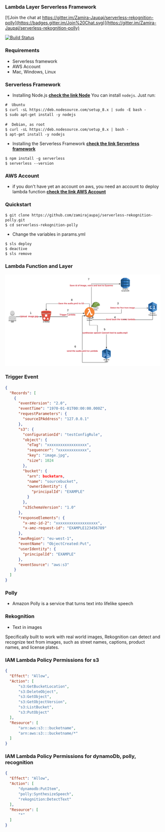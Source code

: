 ### Lambda Layer Serverless Framework

[![Join the chat at https://gitter.im/Zamira-Jaupaj/serverless-rekognition-polly](https://badges.gitter.im/Join%20Chat.svg)](https://gitter.im/Zamira-Jaupaj/serverless-rekognition-polly)

[![Build Status](https://travis-ci.org/zamirajaupaj/serverless-rekognition-polly.svg?branch=master)](
https://travis-ci.org/zamirajaupaj/serverless-rekognition-polly)

### Requirements 
* Serverless framework 
* AWS Account 
* Mac, Windows, Linux

### Serverless Framework 
* Installing Node.js
**[check the link Node](https://nodejs.org/)**
You can install `nodejs`. Just run:

```
#  Ubuntu
$ curl -sL https://deb.nodesource.com/setup_8.x | sudo -E bash -
$ sudo apt-get install -y nodejs

#  Debian, as root
$ curl -sL https://deb.nodesource.com/setup_8.x | bash -
$ apt-get install -y nodejs
```
* Installing the Serverless Framework
**[check the link Serverless framework ](https://serverless.com/framework/docs/providers/aws/guide/installation/)**

```
$ npm install -g serverless
$ serverless --version

```
### AWS Account 
* if you don't have yet an account on aws, you need an account to deploy lambda function
**[check the link AWS Account ](https://aws.amazon.com/account/)**

### Quickstart 

```
$ git clone https://github.com/zamirajaupaj/serverless-rekognition-polly.git
$ cd serverless-rekognition-polly

```
* Change the variables in params.yml

```
$ sls deploy
$ deactive
$ sls remove 

```

### Lambda Function and Layer

![Architecture of Lambda layer](https://raw.githubusercontent.com/zamirajaupaj/serverless-rekognition-polly/master/architecture/architecture.png)


### Trigger Event
```JSON
{
  "Records": [
    {
      "eventVersion": "2.0",
      "eventTime": "1970-01-01T00:00:00.000Z",
      "requestParameters": {
        "sourceIPAddress": "127.0.0.1"
      },
      "s3": {
        "configurationId": "testConfigRule",
        "object": {
          "eTag": "xxxxxxxxxxxxxxxxxx",
          "sequencer": "xxxxxxxxxxxxx",
          "key": "image.jpg",
          "size": 1024
        },
        "bucket": {
          "arn": bucketarn,
          "name": "sourcebucket",
          "ownerIdentity": {
            "principalId": "EXAMPLE"
          }
        },
        "s3SchemaVersion": "1.0"
      },
      "responseElements": {
        "x-amz-id-2": "xxxxxxxxxxxxxxxxxxx",
        "x-amz-request-id": "EXAMPLE123456789"
      },
      "awsRegion": "eu-west-1",
      "eventName": "ObjectCreated:Put",
      "userIdentity": {
        "principalId": "EXAMPLE"
      },
      "eventSource": "aws:s3"
    }
  ]
}
```

### Polly 
- Amazon Polly is a service that turns text into lifelike speech
### Rekognition
-  Text in images

Specifically built to work with real world images, Rekognition can detect and recognize text from images, such as street names, captions, product names, and license plates.


### IAM Lambda Policy Permissions for s3
```JSON
{
  "Effect": "Allow",
  "Action": [
      "s3:GetBucketLocation",
      "s3:DeleteObject",
      "s3:GetObject",
      "s3:GetObjectVersion",
      "s3:ListBucket",
      "s3:PutObject"
  ],
  "Resource": [
      "arn:aws:s3:::bucketname",
      "arn:aws:s3:::bucketname/*"
  ]
}
```
### IAM Lambda Policy Permissions for dynamoDb, polly, recognition
```JSON
{
  "Effect": "Allow",
  "Action": [
      "dynamodb:PutItem",
      "polly:SynthesizeSpeech",
      "rekognition:DetectText"
  ],
  "Resource": [
      "*"
  ]
}
```


